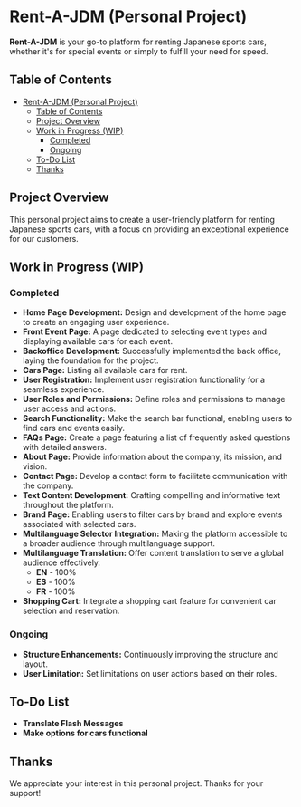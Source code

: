 # Rent-A-JDM (Personal Project)

**Rent-A-JDM** is your go-to platform for renting Japanese sports cars, whether it's for special events or simply to fulfill your need for speed.

## Table of Contents
- [Rent-A-JDM (Personal Project)](#rent-a-jdm-personal-project)
  - [Table of Contents](#table-of-contents)
  - [Project Overview](#project-overview)
  - [Work in Progress (WIP)](#work-in-progress-wip)
    - [Completed](#completed)
    - [Ongoing](#ongoing)
  - [To-Do List](#to-do-list)
  - [Thanks](#thanks)

## Project Overview

This personal project aims to create a user-friendly platform for renting Japanese sports cars, with a focus on providing an exceptional experience for our customers.

## Work in Progress (WIP)

### Completed
- **Home Page Development:** Design and development of the home page to create an engaging user experience.
- **Front Event Page:** A page dedicated to selecting event types and displaying available cars for each event.
- **Backoffice Development:** Successfully implemented the back office, laying the foundation for the project.
- **Cars Page:** Listing all available cars for rent.
- **User Registration:** Implement user registration functionality for a seamless experience.
- **User Roles and Permissions:** Define roles and permissions to manage user access and actions.
- **Search Functionality:** Make the search bar functional, enabling users to find cars and events easily.  
- **FAQs Page:** Create a page featuring a list of frequently asked questions with detailed answers.
- **About Page:** Provide information about the company, its mission, and vision.  
- **Contact Page:** Develop a contact form to facilitate communication with the company.
- **Text Content Development:** Crafting compelling and informative text throughout the platform. 
- **Brand Page:** Enabling users to filter cars by brand and explore events associated with selected cars.
- **Multilanguage Selector Integration:** Making the platform accessible to a broader audience through multilanguage support. 
- **Multilanguage Translation:** Offer content translation to serve a global audience effectively.
    - **EN** - 100%
    - **ES** - 100%
    - **FR** - 100% 
- **Shopping Cart:** Integrate a shopping cart feature for convenient car selection and reservation.
  
### Ongoing
- **Structure Enhancements:** Continuously improving the structure and layout.
- **User Limitation:** Set limitations on user actions based on their roles.

## To-Do List
- **Translate Flash Messages**
- **Make options for cars functional**


## Thanks

We appreciate your interest in this personal project. Thanks for your support!
